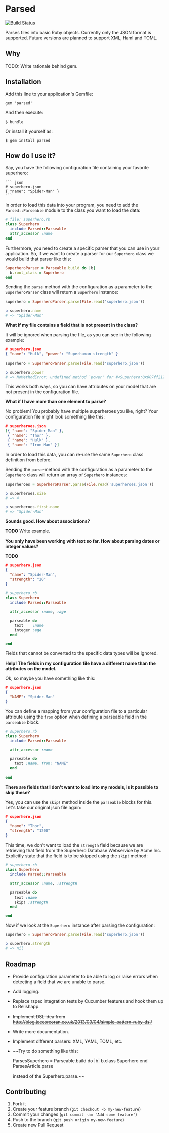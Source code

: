 # Parsed

[![Build Status](https://travis-ci.org/robinroestenburg/parsef.png)](https://travis-ci.org/robinroestenburg/parsed)

Parses files into basic Ruby objects. Currently only the JSON format is
supported. Future versions are planned to support XML, Haml and TOML.

## Why

TODO: Write rationale behind gem.

## Installation

Add this line to your application's Gemfile:

    gem 'parsed'

And then execute:

    $ bundle

Or install it yourself as:

    $ gem install parsed

## How do I use it?

Say, you have the following configuration file containing your favorite
superhero:

    ``` json
    # superhero.json
    { "name": "Spider-Man" }
    ```

In order to load this data into your program, you need to add the
`Parsed::Parseable` module to the class you want to load the data:

``` ruby
# file: superhero.rb
class Superhero
  include Parsed::Parseable
  attr_accessor :name
end
```

Furthermore, you need to create a specific parser that you can use in your
application. So, if we want to create a parser for our `Superhero` class we
would build that parser like this:

``` ruby
SuperheroParser = Parseable.build do |b|
  b.root_class = Superhero
end
```

Sending the `parse`-method with the configuration as a parameter to the
`SuperheroParser` class will return a `Superhero` instance:

``` ruby
superhero = SuperheroParser.parse(File.read('superhero.json'))

p superhero.name
# => "Spider-Man"
```

**What if my file contains a field that is not present in the class?**

It will be ignored when parsing the file, as you can see in the following
example:

``` json
# superhero.json
{ "name": "Hulk", "power": "Superhuman strength" }
```

``` ruby
superhero = SuperheroParser.parse(File.read('superhero.json'))

p superhero.power
# => NoMethodError: undefined method `power' for #<Superhero:0x007ff2120f7920>
```

This works both ways, so you can have attributes on your model that are not
present in the configuration file.

**What if I have more than one element to parse?**

No problem! You probably have multiple superheroes you like, right? Your
configuration file might look something like this:

``` json
# superheroes.json
[{ "name": "Spider-Man" },
 { "name": "Thor" },
 { "name": "Hulk" },
 { "name": "Iron Man" }]
```

In order to load this data, you can re-use the same `Superhero` class definition
from before.

Sending the `parse`-method with the configuration as a parameter to the
`Superhero` class will return an array of `Superhero` instances:

``` ruby
superheroes = SuperheroParser.parse(File.read('superheroes.json'))

p superheroes.size
# => 4

p superheroes.first.name
# => "Spider-Man"
```

**Sounds good. How about associations?**

**TODO** Write example.

**You only have been working with text so far. How about parsing dates or
integer values?**

**TODO**

``` json
# superhero.json
{
  "name": "Spider-Man",
  "strength": "20"
}
```

``` ruby
# superhero.rb
class Superhero
  include Parsed::Parseable

  attr_accessor :name, :age

  parseable do
    text    :name
    integer :age
  end

end
```

Fields that cannot be converted to the specific data types will be ignored.

**Help! The fields in my configuration file have a different name than the
attributes on the model.**

Ok, so maybe you have something like this:

``` json
# superhero.json
{
  "NAME": "Spider-Man"
}
```

You can define a mapping from your configuration file to a particular attribute
using the `from` option when defining a parseable field in the `parseable`
block.

``` ruby
# superhero.rb
class Superhero
  include Parsed::Parseable

  attr_accessor :name

  parseable do
    text :name, from: "NAME"
  end

end
```

**There are fields that I don't want to load into my models, is it possible to
skip these?**

Yes, you can use the `skip!` method inside the `parseable` blocks for this.
Let's take our original json file again:

``` json
# superhero.json
{
  "name": "Thor",
  "strength": "1200"
}
```

This time, we don't want to load the `strength` field because we are retrieving
that field from the Superhero Database Webservice by Acme Inc. Explicitly state
that the field is to be skipped using the `skip!` method:

``` ruby
# superhero.rb
class Superhero
  include Parsed::Parseable

  attr_accessor :name, :strength

  parseable do
    text :name
    skip! :strength
  end

end
```

Now if we look at the `Superhero` instance after parsing the configuration:

``` ruby
superhero = SuperheroParser.parse(File.read('superhero.json'))

p superhero.strength
# => nil
```


## Roadmap

* Provide configuration parameter to be able to log or raise errors when
  detecting a field that we are unable to parse.
* Add logging.
* Replace rspec integration tests by Cucumber features and hook them up to
  Relishapp.
* ~~Implement DSL idea from
  http://blog.joecorcoran.co.uk/2013/09/04/simple-pattern-ruby-dsl/~~
* Write more documentation.
* Implement different parsers: XML, YAML, TOML, etc.
* ~~Try to do something like this:

    ParsesSuperhero = Parseable.build do |b|
      b.class Superhero
    end
    ParsesArticle.parse

  instead of the Superhero.parse.~~


## Contributing

1. Fork it
2. Create your feature branch (`git checkout -b my-new-feature`)
3. Commit your changes (`git commit -am 'Add some feature'`)
4. Push to the branch (`git push origin my-new-feature`)
5. Create new Pull Request
